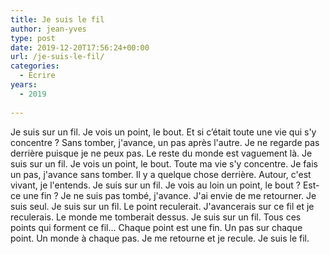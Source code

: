 ```yaml
---
title: Je suis le fil
author: jean-yves
type: post
date: 2019-12-20T17:56:24+00:00
url: /je-suis-le-fil/
categories:
  - Écrire
years:
  - 2019
  
---
```

Je suis sur un fil. Je vois un point, le bout. Et si c’était toute une vie qui s'y concentre ? Sans tomber, j'avance, un pas après l'autre. Je ne regarde pas derrière puisque je ne peux pas. Le reste du monde est vaguement là. Je suis sur un fil. Je vois un point, le bout. Toute ma vie s'y concentre. Je fais un pas, j'avance sans tomber. Il y a quelque chose derrière. Autour, c'est vivant, je l'entends. Je suis sur un fil. Je vois au loin un point, le bout ? Est-ce une fin ? Je ne suis pas tombé, j'avance. J'ai envie de me retourner. Je suis seul. Je suis sur un fil. Le point reculerait. J'avancerais sur ce fil et je reculerais. Le monde me tomberait dessus. Je suis sur un fil. Tous ces points qui forment ce fil… Chaque point est une fin. Un pas sur chaque point. Un monde à chaque pas. Je me retourne et je recule. Je suis le fil.
